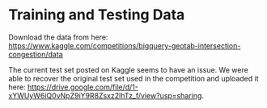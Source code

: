 # Training and Testing Data

Download the data from here: https://www.kaggle.com/competitions/bigquery-geotab-intersection-congestion/data

The current test set posted on Kaggle seems to have an issue. We were able to recover the original test set used in the competition and uploaded it here: https://drive.google.com/file/d/1-xYWUyW6iQ0vNpZ9iY9R8Zsxz2lhTz_f/view?usp=sharing.